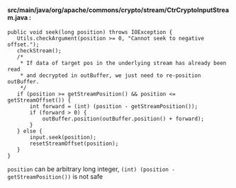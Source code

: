 #### src/main/java/org/apache/commons/crypto/stream/CtrCryptoInputStream.java : 

```
public void seek(long position) throws IOException {
   Utils.checkArgument(position >= 0, "Cannot seek to negative offset.");
   checkStream();
   /*
    * If data of target pos in the underlying stream has already been read
    * and decrypted in outBuffer, we just need to re-position outBuffer.
    */
   if (position >= getStreamPosition() && position <= getStreamOffset()) {
       int forward = (int) (position - getStreamPosition());
       if (forward > 0) {
           outBuffer.position(outBuffer.position() + forward);
       }
   } else {
       input.seek(position);
       resetStreamOffset(position);
   }
}

```

`position` can be arbitrary long integer, `(int) (position - getStreamPosition())` is not safe